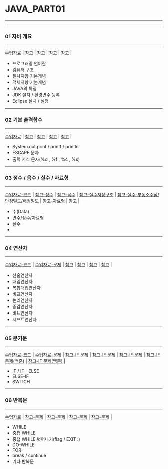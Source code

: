 # JAVA_PART01
---

---
### 01 자바 개요
---
[수업자료]() |
[참고]() |
[참고]() |
[참고]() |
[참고]() |

- 프로그래밍 언어란
- 컴퓨터 구조
- 절차지향 기본개념
- 객체지향 기본개념
- JAVA의 특징
- JDK 설치 / 환경변수 등록
- Eclipse 설치 / 설정

---
### 02 기본 출력함수
--- 
[수업자료]() |
[참고]() |
[참고]() |
[참고]() |
[참고]() |

- System.out.print / printf / println
- ESCAPE 문자
- 출력 서식 문자(%d , %f , %c , %s)

--- 
### 03 정수 / 음수 / 실수 / 자료형 
---
[수업자료-코드](01_SrcFile/Ch02) |
[참고-정수](https://www.tcpschool.com/codingmath/intro) |
[참고-음수](https://www.tcpschool.com/c/c_refer_negativeNumber) |
[참고-실수저장구조](https://blog.naver.com/herbbread/220913894553) |
[참고-실수-부동소수점/단정밀도/배정밀도](https://hellvelopment.tistory.com/66) |
[참고-자료형](https://inpa.tistory.com/entry/JAVA-%E2%98%95-%EA%B8%B0%EB%B3%B8-%EC%9E%90%EB%A3%8C%ED%98%95-%EC%A2%85%EB%A5%98-%EC%B4%9D%EC%A0%95%EB%A6%AC-int-double-char-String) |
[참고]() |

- 수(Data)
- 변수/상수/자료형
- 실수
- 

---
### 04 연산자
---
[수업자료-코드](01_SrcFile/Ch05) |
[수업자료-문제](01_SrcFile/Ch05EXEC) |
[참고]() |
[참고]() |
[참고]() |
[참고]() |

- 산술연산자
- 대입연산자
- 복합대입연산자
- 비교연산자
- 논리연산자
- 증감연산자
- 비트연산자
- 시프트연산자

---
### 05 분기문
---
[수업자료-코드](01_SrcFile/Ch06) |
[수업자료-문제](01_SrcFile/Ch06EXEC) |
[참고-IF 문제](https://choseongho93.tistory.com/18) |
[참고-IF 문제](https://ubange.tistory.com/186) |
[참고-IF 문제](https://tnrn211.tistory.com/353) |
[참고-IF 문제(백준)](https://velog.io/@s_yeah/%EB%B0%B1%EC%A4%80-%EC%95%8C%EA%B3%A0%EB%A6%AC%EC%A6%98-%EB%8B%A8%EA%B3%84%EB%B3%84-%EB%AC%B8%EC%A0%9C%ED%92%80%EC%9D%B4-Lv.2-if%EB%AC%B8) |
[참고-IF 문제(백준)](https://july7k.tistory.com/158) |


- IF / IF - ELSE
- ELSE-IF
- SWITCH

---
### 06 반복문
---
[수업자료]() |
[참고-문제](https://salangdung.tistory.com/21) |
[참고-문제](https://ubange.tistory.com/191) |
[참고-문제](https://0rcticfox.tistory.com/entry/726-%EB%B0%98%EB%B3%B5%EB%AC%B8-%EC%97%B0%EC%8A%B5-%EB%AC%B8%EC%A0%9C) |
[참고-문제](https://yermi.tistory.com/entry/JAVA-chapter-04-%EC%A1%B0%EA%B1%B4%EB%AC%B8%EA%B3%BC-%EB%B0%98%EB%B3%B5%EB%AC%B8-%EC%97%B0%EC%8A%B5-%EB%AC%B8%EC%A0%9C-%EC%9E%90%EB%B0%94%EC%9D%98-%EC%A0%95%EC%84%9D-3rd-Edition) |

- WHILE
- 중첩 WHILE
- 중첩 WHILE 벗어나기(flag / EXIT :) 
- DO-WHILE
- FOR
- break / continue
- 기타 반복문


